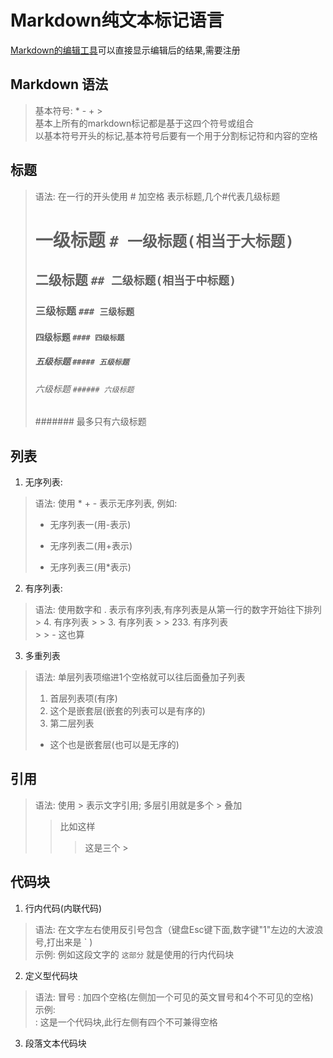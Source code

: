 # Markdown纯文本标记语言
[Markdown的编辑工具](https://www.zybuluo.com/mdeditor)可以直接显示编辑后的结果,需要注册

## Markdown 语法
> 基本符号:  * - + >   
> 基本上所有的markdown标记都是基于这四个符号或组合   
> 以基本符号开头的标记,基本符号后要有一个用于分割标记符和内容的空格   

## 标题
> 语法: 在一行的开头使用 # 加空格 表示标题,几个#代表几级标题
> # 一级标题 `# 一级标题(相当于大标题)`   
> ## 二级标题 `## 二级标题(相当于中标题)`   
> ### 三级标题 `### 三级标题`   
> #### 四级标题 `#### 四级标题`   
> ##### 五级标题 `##### 五级标题`   
> ###### 六级标题 `###### 六级标题`
> ####### 最多只有六级标题

## 列表
1. 无序列表:   
> 语法: 使用 * + - 表示无序列表, 例如:
> - 无序列表一(用-表示)
> + 无序列表二(用+表示)
> * 无序列表三(用*表示)   

2. 有序列表:   
> 语法: 使用数字和 . 表示有序列表,有序列表是从第一行的数字开始往下排列   
    > 4. 有序列表
	> 
    > 3. 有序列表
	> 
    > 233. 有序列表   
	>
    > - 这也算 

3. 多重列表
> 语法: 单层列表项缩进1个空格就可以往后面叠加子列表
> 1. 首层列表项(有序)   
>  1. 这个是嵌套层(嵌套的列表可以是有序的)
> 2. 第二层列表  
>  - 这个也是嵌套层(也可以是无序的)

## 引用
> 语法: 使用 > 表示文字引用; 多层引用就是多个 > 叠加
>> 比如这样
>>> 这是三个 >

## 代码块   
1. 行内代码(内联代码)
> 语法: 在文字左右使用反引号包含（键盘Esc键下面,数字键"1"左边的大波浪号,打出来是 \` )   
> 示例: 例如这段文字的 `这部分` 就是使用的行内代码块 
    
2. 定义型代码块   
> 语法: 冒号 \: 加四个空格(左侧加一个可见的英文冒号和4个不可见的空格)   
> 示例:   
:    这是一个代码块,此行左侧有四个不可兼得空格  
    
3. 段落文本代码块   
> 


 